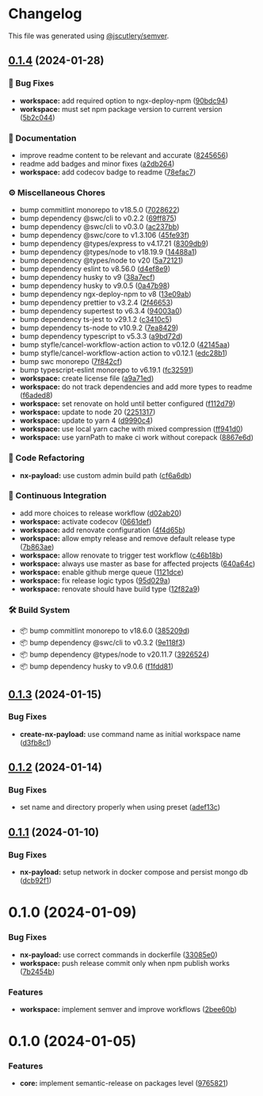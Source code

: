 # Changelog

This file was generated using [@jscutlery/semver](https://github.com/jscutlery/semver).

## [0.1.4](https://github.com/codeware-sthlm/nx-plugins/compare/workspace-0.1.3...workspace-0.1.4) (2024-01-28)


### 🐞 Bug Fixes

* **workspace:** add required option to ngx-deploy-npm ([90bdc94](https://github.com/codeware-sthlm/nx-plugins/commit/90bdc94eed32b198fb429195f7e9205e234eb890))
* **workspace:** must set npm package version to current version ([5b2c044](https://github.com/codeware-sthlm/nx-plugins/commit/5b2c0440ec538b9701d727afb5a6b174dabf50c9))


### 📄 Documentation

* improve readme content to be relevant and accurate ([8245656](https://github.com/codeware-sthlm/nx-plugins/commit/82456567ea91963ea1f0a3a9c4aa557498621cec))
* readme add badges and minor fixes ([a2db264](https://github.com/codeware-sthlm/nx-plugins/commit/a2db264b0e8c268a4a1644b565a54fa2fe492909))
* **workspace:** add codecov badge to readme ([78efac7](https://github.com/codeware-sthlm/nx-plugins/commit/78efac758e1a63a2c40b311e8b6a370b14581747))


### ⚙️ Miscellaneous Chores

* bump commitlint monorepo to v18.5.0 ([7028622](https://github.com/codeware-sthlm/nx-plugins/commit/7028622b83cc24021e84476305706b47a0c4ebe5))
* bump dependency @swc/cli to v0.2.2 ([69ff875](https://github.com/codeware-sthlm/nx-plugins/commit/69ff875818e25438cfca6e92404e0ce9a2ae2a29))
* bump dependency @swc/cli to v0.3.0 ([ac237bb](https://github.com/codeware-sthlm/nx-plugins/commit/ac237bba943cefb4da44ca781d0420bc0c946376))
* bump dependency @swc/core to v1.3.106 ([45fe93f](https://github.com/codeware-sthlm/nx-plugins/commit/45fe93fe97223f8b93eff2b8f4c64af8d818b70c))
* bump dependency @types/express to v4.17.21 ([8309db9](https://github.com/codeware-sthlm/nx-plugins/commit/8309db906e3dae36525fb8c95d43d5398fda46af))
* bump dependency @types/node to v18.19.9 ([14488a1](https://github.com/codeware-sthlm/nx-plugins/commit/14488a11e7ab7e1c40758f276476f885b79f163c))
* bump dependency @types/node to v20 ([5a72121](https://github.com/codeware-sthlm/nx-plugins/commit/5a721219af0f52f418ad3efd5106ed57624d907c))
* bump dependency eslint to v8.56.0 ([d4ef8e9](https://github.com/codeware-sthlm/nx-plugins/commit/d4ef8e93bea1b78d75cddf1a2a752622e55cf24d))
* bump dependency husky to v9 ([38a7ecf](https://github.com/codeware-sthlm/nx-plugins/commit/38a7ecfecacc3f1ce13c11e39bbf82d3f3ad81d1))
* bump dependency husky to v9.0.5 ([0a47b98](https://github.com/codeware-sthlm/nx-plugins/commit/0a47b98c67fb94fb8ec12910b7b5172d10c6aa26))
* bump dependency ngx-deploy-npm to v8 ([13e09ab](https://github.com/codeware-sthlm/nx-plugins/commit/13e09abdfef2c37749a5239e99ac2124219acb38))
* bump dependency prettier to v3.2.4 ([2f46653](https://github.com/codeware-sthlm/nx-plugins/commit/2f46653a5d0c3fe318b70ffe92eb884f42b40e62))
* bump dependency supertest to v6.3.4 ([94003a0](https://github.com/codeware-sthlm/nx-plugins/commit/94003a02d8bdba8efc7ccaf42f874af7f88695db))
* bump dependency ts-jest to v29.1.2 ([c3410c5](https://github.com/codeware-sthlm/nx-plugins/commit/c3410c5eef5ac6aae79bbc3cad9701dfd598d1fc))
* bump dependency ts-node to v10.9.2 ([7ea8429](https://github.com/codeware-sthlm/nx-plugins/commit/7ea8429f7e89cdcf79cff115aa2e13be99e4b341))
* bump dependency typescript to v5.3.3 ([a9bd72d](https://github.com/codeware-sthlm/nx-plugins/commit/a9bd72d21bcd5e992d7aef971fe9845c1cbbd17b))
* bump styfle/cancel-workflow-action action to v0.12.0 ([42145aa](https://github.com/codeware-sthlm/nx-plugins/commit/42145aad78d8e1c40fafef73a4b81092ce01dfea))
* bump styfle/cancel-workflow-action action to v0.12.1 ([edc28b1](https://github.com/codeware-sthlm/nx-plugins/commit/edc28b17c798c1619998ba03d52f1f4bcb3f2b5d))
* bump swc monorepo ([7f842cf](https://github.com/codeware-sthlm/nx-plugins/commit/7f842cfc47bdb82d35d22b4ba1cac02b4576c956))
* bump typescript-eslint monorepo to v6.19.1 ([fc32591](https://github.com/codeware-sthlm/nx-plugins/commit/fc32591da77897ee6f943cbf7271aecfd4293c03))
* **workspace:** create license file ([a9a71ed](https://github.com/codeware-sthlm/nx-plugins/commit/a9a71ed181f2d4757468e8fd63eddfbb2abcbcdb))
* **workspace:** do not track dependencies and add more types to readme ([f6aded8](https://github.com/codeware-sthlm/nx-plugins/commit/f6aded83cd76cb35239fb39f9b6c3591511885ce))
* **workspace:** set renovate on hold until better configured ([f112d79](https://github.com/codeware-sthlm/nx-plugins/commit/f112d79b5b66a5d3fc223284b3bd6ac4d02aec91))
* **workspace:** update to node 20 ([2251317](https://github.com/codeware-sthlm/nx-plugins/commit/22513170791fce69fbd142bd5cb98f87ddb172de))
* **workspace:** update to yarn 4 ([d9990c4](https://github.com/codeware-sthlm/nx-plugins/commit/d9990c4823779c43d9b6687e7417f5283d5c9713))
* **workspace:** use local yarn cache with mixed compression ([ff941d0](https://github.com/codeware-sthlm/nx-plugins/commit/ff941d093b4217cb20a11322d716befbfb13d759))
* **workspace:** use yarnPath to make ci work without corepack ([8867e6d](https://github.com/codeware-sthlm/nx-plugins/commit/8867e6dc9d64beb03223038c2217188c2ecd22f2))


### 🧹 Code Refactoring

* **nx-payload:** use custom admin build path ([cf6a6db](https://github.com/codeware-sthlm/nx-plugins/commit/cf6a6db14be164d30855346731c00d4893bf4925))


### 🤖 Continuous Integration

* add more choices to release workflow ([d02ab20](https://github.com/codeware-sthlm/nx-plugins/commit/d02ab208fd38ce47a825ec017739650e7894bbd0))
* **workspace:** activate codecov ([0661def](https://github.com/codeware-sthlm/nx-plugins/commit/0661def92883d46150093d24f9c4f1486a6bdf7f))
* **workspace:** add renovate configuration ([4f4d65b](https://github.com/codeware-sthlm/nx-plugins/commit/4f4d65bdad79ba2fd5a63db1543256b1bde451e9))
* **workspace:** allow empty release and remove default release type ([7b863ae](https://github.com/codeware-sthlm/nx-plugins/commit/7b863aee62f209e7a4bbcaf409ae8e804ebc9468))
* **workspace:** allow renovate to trigger test workflow ([c46b18b](https://github.com/codeware-sthlm/nx-plugins/commit/c46b18bd3d5afe481d76d29f5f9330dedead81f5))
* **workspace:** always use master as base for affected projects ([640a64c](https://github.com/codeware-sthlm/nx-plugins/commit/640a64c177e7913d9db15a08baf6382162297a24))
* **workspace:** enable github merge queue ([1121dce](https://github.com/codeware-sthlm/nx-plugins/commit/1121dce2c47d74c97abe863cca47d5e9c5666774))
* **workspace:** fix release logic typos ([95d029a](https://github.com/codeware-sthlm/nx-plugins/commit/95d029a6e95176380e9b103d53660e71ab68897c))
* **workspace:** renovate should have build type ([12f82a9](https://github.com/codeware-sthlm/nx-plugins/commit/12f82a9b726a81de4793f82b72b7453d8de94ae7))


### 🛠️ Build System

* 📦 bump commitlint monorepo to v18.6.0 ([385209d](https://github.com/codeware-sthlm/nx-plugins/commit/385209d202b0dccd82911e1a13cfafa8a386fb02))
* 📦 bump dependency @swc/cli to v0.3.2 ([9e118f3](https://github.com/codeware-sthlm/nx-plugins/commit/9e118f3f1c5065c18164a173d67dfea56ae4ce9f))
* 📦 bump dependency @types/node to v20.11.7 ([3926524](https://github.com/codeware-sthlm/nx-plugins/commit/3926524e44299757d7489c75aed2ac5c81c15e65))
* 📦 bump dependency husky to v9.0.6 ([f1fdd81](https://github.com/codeware-sthlm/nx-plugins/commit/f1fdd815e605d1b301eeb06893c491ebf62483cb))

## [0.1.3](https://github.com/codeware-sthlm/nx-plugins/compare/workspace-0.1.2...workspace-0.1.3) (2024-01-15)


### Bug Fixes

* **create-nx-payload:** use command name as initial workspace name ([d3fb8c1](https://github.com/codeware-sthlm/nx-plugins/commit/d3fb8c1d162e554c9324660a697d91cfe1fd2c97))



## [0.1.2](https://github.com/codeware-sthlm/nx-plugins/compare/workspace-0.1.1...workspace-0.1.2) (2024-01-14)


### Bug Fixes

* set name and directory properly when using preset ([adef13c](https://github.com/codeware-sthlm/nx-plugins/commit/adef13c3e81a32f0ce71ec26950e86b5b6a79abe))



## [0.1.1](https://github.com/codeware-sthlm/nx-plugins/compare/workspace-0.1.0...workspace-0.1.1) (2024-01-10)


### Bug Fixes

* **nx-payload:** setup network in docker compose and persist mongo db ([dcb92f1](https://github.com/codeware-sthlm/nx-plugins/commit/dcb92f1d496310c8c60f966cc4209b14567f2a81))



# 0.1.0 (2024-01-09)


### Bug Fixes

* **nx-payload:** use correct commands in dockerfile ([33085e0](https://github.com/codeware-sthlm/nx-plugins/commit/33085e020530837cdc94304b7e1f461592c718ef))
* **workspace:** push release commit only when npm publish works ([7b2454b](https://github.com/codeware-sthlm/nx-plugins/commit/7b2454b1f5ed7458a060182a47f5d8593d195ed0))


### Features

* **workspace:** implement semver and improve workflows ([2bee60b](https://github.com/codeware-sthlm/nx-plugins/commit/2bee60bfd1e1e03ca83725a76e32a80be13ef7f0))



# 0.1.0 (2024-01-05)


### Features

* **core:** implement semantic-release on packages level ([9765821](https://github.com/codeware-sthlm/nx-plugins/commit/9765821bfb40e3c17295bf85bd87c043bd16f175))
